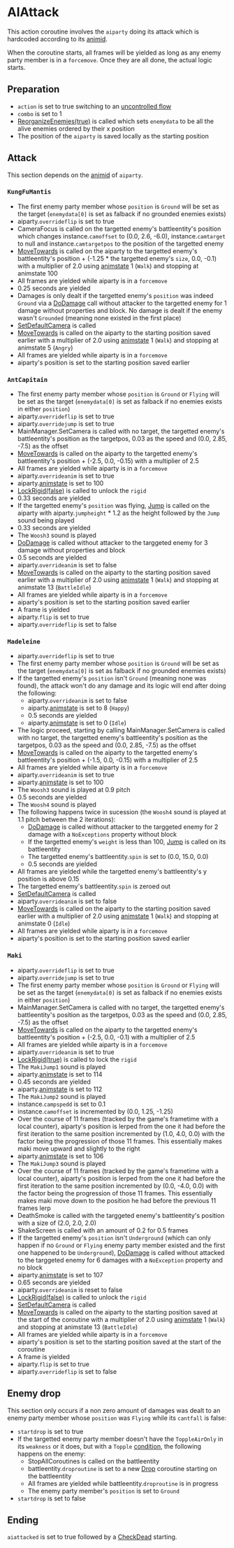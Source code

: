 # AIAttack
This action coroutine involves the `aiparty` doing its attack which is hardcoded according to its [animid](../../../Enums%20and%20IDs/AnimIDs.md). 

When the coroutine starts, all frames will be yielded as long as any enemy party member is in a `forcemove`. Once they are all done, the actual logic starts.

## Preparation

- `action` is set to true switching to an [uncontrolled flow](../Update.md#uncontrolled-flow)
- `combo` is set to 1
- [ReorganizeEnemies(true)](../../Actors%20states/Enemy%20party%20members/ReorganizeEnemies.md) is called which sets `enemydata` to be all the alive enemies ordered by their x position
- The position of the `aiparty` is saved locally as the starting position

## Attack
This section depends on the [animid](../../../Enums%20and%20IDs/AnimIDs.md) of `aiparty`.

### `KungFuMantis`

- The first enemy party member whose `position` is `Ground` will be set as the target (`enemydata[0]` is set as falback if no grounded enemies exists)
- aiparty.`overrideflip` is set to true
- CameraFocus is called on the targetted enemy's battleentity's position which changes instance.`camoffset` to (0.0, 2.6, -6.0), instance.`camtarget` to null and instance.`camtargetpos` to the position of the targetted enemy
- [MoveTowards](../../../Entities/EntityControl/EntityControl%20Methods.md#movetowards) is called on the aiparty to the targetted enemy's battleentity's position + (-1.25 * the targetted enemy's `size`, 0.0, -0.1) with a multiplier of 2.0 using [animstate](../../../Entities/EntityControl/Animations/animstate.md) 1 (`Walk`) and stopping at animstate 100
- All frames are yielded while aiparty is in a `forcemove`
- 0.25 seconds are yielded
- Damages is only dealt if the targetted enemy's `position` was indeed `Ground` via a [DoDamage](../../Damage%20pipeline/DoDamage.md) call without attacker to the targetted enemy for 1 damage without properties and block. No damage is dealt if the enemy wasn't `Grounded` (meaning none existed in the first place)
- [SetDefaultCamera](../../Visual%20rendering/SetDefaultCamera.md) is called
- [MoveTowards](../../../Entities/EntityControl/EntityControl%20Methods.md#movetowards) is called on the aiparty to the starting position saved earlier with a multiplier of 2.0 using [animstate](../../../Entities/EntityControl/Animations/animstate.md) 1 (`Walk`) and stopping at animstate 5 (`Angry`)
- All frames are yielded while aiparty is in a `forcemove`
- aiparty's position is set to the starting position saved earlier

### `AntCapitain`

- The first enemy party member whose `position` is `Ground` or `Flying` will be set as the target (`enemydata[0]` is set as falback if no enemies exists in either `position`)
- aiparty.`overrideflip` is set to true
- aiparty.`overridejump` is set to true
- MainManager.SetCamera is called with no target, the targetted enemy's battleentity's position as the targetpos, 0.03 as the speed and (0.0, 2.85, -7.5) as the offset
- [MoveTowards](../../../Entities/EntityControl/EntityControl%20Methods.md#movetowards) is called on the aiparty to the targetted enemy's battleentity's position + (-2.5, 0.0, -0.15) with a multiplier of 2.5
- All frames are yielded while aiparty is in a `forcemove`
- aiparty.`overrideanim` is set to true
- aiparty.[animstate](../../../Entities/EntityControl/Animations/animstate.md) is set to 100
- [LockRigid(false)](../../../Entities/EntityControl/EntityControl%20Methods.md#lockrigid) is called to unlock the `rigid`
- 0.33 seconds are yielded
- If the targetted enemy's `position` was flying, [Jump](../../../Entities/EntityControl/EntityControl%20Methods.md#jump) is called on the aiparty with aiparty.`jumpheight` * 1.2 as the height followed by the `Jump` sound being played
- 0.33 seconds are yielded
- The `Woosh3` sound is played
- [DoDamage](../../Damage%20pipeline/DoDamage.md) is called without attacker to the targgeted enemy for 3 damage without properties and block
- 0.5 seconds are yielded
- aiparty.`overrideanim` is set to false
- [MoveTowards](../../../Entities/EntityControl/EntityControl%20Methods.md#movetowards) is called on the aiparty to the starting position saved earlier with a multiplier of 2.0 using [animstate](../../../Entities/EntityControl/Animations/animstate.md) 1 (`Walk`) and stopping at animstate 13 (`BattleIdle`)
- All frames are yielded while aiparty is in a `forcemove`
- aiparty's position is set to the starting position saved earlier
- A frame is yielded
- aiparty.`flip` is set to true
- aiparty.`overrideflip` is set to false

### `Madeleine`

- aiparty.`overrideflip` is set to true
- The first enemy party member whose `position` is `Ground` will be set as the target (`enemydata[0]` is set as falback if no grounded enemies exists)
- If the targetted enemy's `position` isn't `Ground` (meaning none was found), the attack won't do any damage and its logic will end after doing the following:
    - aiparty.`overrideanim` is set to false
    - aiparty.[animstate](../../../Entities/EntityControl/Animations/animstate.md) is set to 8 (`Happy`)
    - 0.5 seconds are yielded
    - aiparty.[animstate](../../../Entities/EntityControl/Animations/animstate.md) is set to 0 (`Idle`)
- The logic proceed, starting by calling MainManager.SetCamera is called with no target, the targetted enemy's battleentity's position as the targetpos, 0.03 as the speed and (0.0, 2.85, -7.5) as the offset
- [MoveTowards](../../../Entities/EntityControl/EntityControl%20Methods.md#movetowards) is called on the aiparty to the targetted enemy's battleentity's position + (-1.5, 0.0, -0.15) with a multiplier of 2.5
- All frames are yielded while aiparty is in a `forcemove`
- aiparty.`overrideanim` is set to true
- aiparty.[animstate](../../../Entities/EntityControl/Animations/animstate.md) is set to 100
- The `Woosh3` sound is played at 0.9 pitch
- 0.5 seconds are yielded
- The `Woosh4` sound is played
- The following happens twice in sucession (the `Woosh4` sound is played at 1.1 pitch between the 2 iterations):
    - [DoDamage](../../Damage%20pipeline/DoDamage.md) is called without attacker to the targgeted enemy for 2 damage with a `NoExceptions` property without block
    - If the targetted enemy's `weight` is less than 100, [Jump](../../../Entities/EntityControl/EntityControl%20Methods.md#jump) is called on its battleentity
    - The targetted enemy's battleentity.`spin` is set to (0.0, 15.0, 0.0)
    - 0.5 seconds are yielded
- All frames are yielded while the targetted enemy's battleentity's y position is above 0.15
- The targetted enemy's battleentity.`spin` is zeroed out
- [SetDefaultCamera](../../Visual%20rendering/SetDefaultCamera.md) is called
- aiparty.`overrideanim` is set to false
- [MoveTowards](../../../Entities/EntityControl/EntityControl%20Methods.md#movetowards) is called on the aiparty to the starting position saved earlier with a multiplier of 2.0 using [animstate](../../../Entities/EntityControl/Animations/animstate.md) 1 (`Walk`) and stopping at animstate 0 (`Idle`)
- All frames are yielded while aiparty is in a `forcemove`
- aiparty's position is set to the starting position saved earlier

### `Maki`

- aiparty.`overrideflip` is set to true
- aiparty.`overridejump` is set to true
- The first enemy party member whose `position` is `Ground` or `Flying` will be set as the target (`enemydata[0]` is set as falback if no enemies exists in either `position`)
- MainManager.SetCamera is called with no target, the targetted enemy's battleentity's position as the targetpos, 0.03 as the speed and (0.0, 2.85, -7.5) as the offset
- [MoveTowards](../../../Entities/EntityControl/EntityControl%20Methods.md#movetowards) is called on the aiparty to the targetted enemy's battleentity's position + (-2.5, 0.0, -0.1) with a multiplier of 2.5
- All frames are yielded while aiparty is in a `forcemove`
- aiparty.`overrideanim` is set to true
- [LockRigid(true)](../../../Entities/EntityControl/EntityControl%20Methods.md#lockrigid) is called to lock the `rigid`
- The `MakiJump1` sound is played
- aiparty.[animstate](../../../Entities/EntityControl/Animations/animstate.md) is set to 114
- 0.45 seconds are yielded
- aiparty.[animstate](../../../Entities/EntityControl/Animations/animstate.md) is set to 112
- The `MakiJump2` sound is played
- instance.`campspedd` is set to 0.1
- instance.`camoffset` is incremented by (0.0, 1.25, -1.25)
- Over the course of 11 frames (tracked by the game's frametime with a local counter), aiparty's position is lerped from the one it had before the first iteration to the same position incremented by (1.0, 4.0, 0.0) with the factor being the progression of those 11 frames. This essentially makes maki move upward and slightly to the right
- aiparty.[animstate](../../../Entities/EntityControl/Animations/animstate.md) is set to 106
- The `MakiJump3` sound is played
- Over the course of 11 frames (tracked by the game's frametime with a local counter), aiparty's position is lerped from the one it had before the first iteration to the same position incremented by (0.0, -4.0, 0.0) with the factor being the progression of those 11 frames. This essentially makes maki move down to the position he had before the previous 11 frames lerp
- DeathSmoke is called with the targgeted enemy's battleentity's position with a size of (2.0, 2.0, 2.0)
- ShakeScreen is called with an amount of 0.2 for 0.5 frames
- If the targetted enemy's `position` isn't `Underground` (which can only happen if no `Ground` or `Flying` enemy party member existed and the first one happened to be `Underground`), [DoDamage](../../Damage%20pipeline/DoDamage.md) is called without attacked to the targgeted enemy for 6 damages with a `NoException` property and no block
- aiparty.[animstate](../../../Entities/EntityControl/Animations/animstate.md) is set to 107
- 0.65 seconds are yielded
- aiparty.`overrideanim` is reset to false
- [LockRigid(false)](../../../Entities/EntityControl/EntityControl%20Methods.md#lockrigid) is called to unlock the `rigid`
- [SetDefaultCamera](../../Visual%20rendering/SetDefaultCamera.md) is called
- [MoveTowards](../../../Entities/EntityControl/EntityControl%20Methods.md#movetowards) is called on the aiparty to the starting position saved at the start of the coroutine with a multiplier of 2.0 using [animstate](../../../Entities/EntityControl/Animations/animstate.md) 1 (`Walk`) and stopping at animstate 13 (`BattleIdle`)
- All frames are yielded while aiparty is in a `forcemove`
- aiparty's position is set to the starting position saved at the start of the coroutine
- A frame is yielded
- aiparty.`flip` is set to true
- aiparty.`overrideflip` is set to false

## Enemy drop
This section only occurs if a non zero amount of damages was dealt to an enemy party member whose `position` was `Flying` while its `cantfall` is false:

- `startdrop` is set to true
- If the targetted enemy party member doesn't have the `ToppleAirOnly` in its `weakness` or it does, but with a `Topple` [condition](../../Actors%20states/Conditions.md), the following happens on the enemy:
    - StopAllCoroutines is called on the battleentity
    - battleentity.`droproutine` is set to a new [Drop](../../../Entities/EntityControl/EntityControl%20Methods.md#drop) coroutine starting on the battleentity
    - All frames are yielded while battleentity.`droproutine` is in progress
    - The enemy party member's `position` is set to `Ground`
- `startdrop` is set to false

## Ending
`aiattacked` is set to true followed by a [CheckDead](CheckDead.md) starting.

